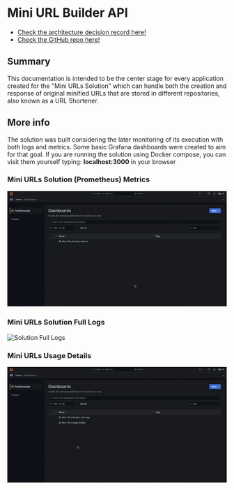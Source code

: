 # Mini URL Builder API

- [Check the architecture decision record here!](https://diegosepusoto.github.io/mini-url-builder-api/architectural_decision_record.html)
- [Check the GitHub repo here!](https://github.com/DiegoSepuSoto/mini-url-builder-api)

## Summary
This documentation is intended to be the center stage for every 
application created for the "Mini URLs Solution" which can handle
both the creation and response of original minified URLs that are stored in
different repositories, also known as a URL Shortener.

## More info

The solution was built considering the later monitoring of its execution 
with both logs and metrics. Some basic Grafana dashboards were created
to aim for that goal. If you are running the solution using Docker compose,
you can visit them yourself typing: **localhost:3000** in your browser

### Mini URLs Solution (Prometheus) Metrics

![Solution Metrics](./assets/solution-metrics-dashboard.gif "Solution Metrics")

### Mini URLs Solution Full Logs

![Solution Full Logs](./assets/solution-full-logs-dashboard.gif "Solution Full Logs")

### Mini URLs Usage Details

![Usage Details](./assets/usage-details-dashboard.gif "Usage Details")
